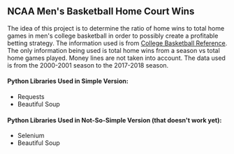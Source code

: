 ## NCAA Men's Basketball Home Court Wins

The idea of this project is to determine the ratio of home wins to total home games in men's college basketball in order to possibly create a profitable betting strategy. The information used is from [College Basketball Reference](https://www.sports-reference.com/cbb/). The only information being used is total home wins from a season vs total home games played. Money lines are not taken into account.
The data used is from the 2000-2001 season to the 2017-2018 season.

#### Python Libraries Used in Simple Version:
* Requests
* Beautiful Soup

#### Python Libraries Used in Not-So-Simple Version (that doesn't work yet):
* Selenium
* Beautiful Soup

